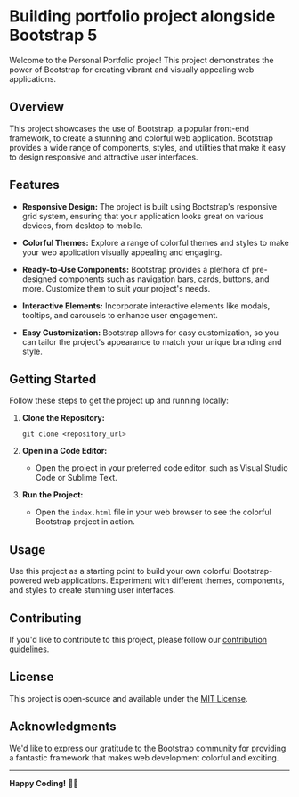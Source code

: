 # Building portfolio project alongside Bootstrap 5

Welcome to the Personal Portfolio projec! This project demonstrates the power of Bootstrap for creating vibrant and visually appealing web applications.

## Overview

This project showcases the use of Bootstrap, a popular front-end framework, to create a stunning and colorful web application. Bootstrap provides a wide range of components, styles, and utilities that make it easy to design responsive and attractive user interfaces.

## Features

- **Responsive Design:** The project is built using Bootstrap's responsive grid system, ensuring that your application looks great on various devices, from desktop to mobile.

- **Colorful Themes:** Explore a range of colorful themes and styles to make your web application visually appealing and engaging.

- **Ready-to-Use Components:** Bootstrap provides a plethora of pre-designed components such as navigation bars, cards, buttons, and more. Customize them to suit your project's needs.

- **Interactive Elements:** Incorporate interactive elements like modals, tooltips, and carousels to enhance user engagement.

- **Easy Customization:** Bootstrap allows for easy customization, so you can tailor the project's appearance to match your unique branding and style.

## Getting Started

Follow these steps to get the project up and running locally:

1. **Clone the Repository:**

    ```shell
    git clone <repository_url>
    ```

2. **Open in a Code Editor:**
   
   - Open the project in your preferred code editor, such as Visual Studio Code or Sublime Text.

3. **Run the Project:**

   - Open the `index.html` file in your web browser to see the colorful Bootstrap project in action.

## Usage

Use this project as a starting point to build your own colorful Bootstrap-powered web applications. Experiment with different themes, components, and styles to create stunning user interfaces.

## Contributing

If you'd like to contribute to this project, please follow our [contribution guidelines](CONTRIBUTING.md).

## License

This project is open-source and available under the [MIT License](LICENSE).

## Acknowledgments

We'd like to express our gratitude to the Bootstrap community for providing a fantastic framework that makes web development colorful and exciting.

---

**Happy Coding!** 🌈✨
